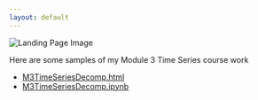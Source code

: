 ```yaml
---
layout: default
---
```


![Landing Page Image]()

Here are some samples of my Module 3 Time Series course work

- [M3TimeSeriesDecomp.html](.M3TimeSeriesDecomp.html)
- [M3TimeSeriesDecomp.ipynb](.M3TimeSeriesDecomp.ipynb)


